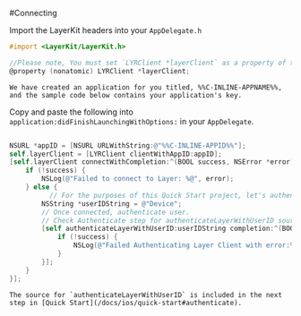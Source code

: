 #Connecting

Import the LayerKit headers into your `AppDelegate.h`

```objectivec
#import <LayerKit/LayerKit.h>
```
```objectivec
//Please note, You must set `LYRClient *layerClient` as a property of the AppDelegate.
@property (nonatomic) LYRClient *layerClient;
```
```emphasis
We have created an application for you titled, %%C-INLINE-APPNAME%%, and the sample code below contains your application's key.
```

Copy and paste the following into `application:didFinishLaunchingWithOptions:` in your `AppDelegate`.

```objectivec

NSURL *appID = [NSURL URLWithString:@"%%C-INLINE-APPID%%"];
self.layerClient = [LYRClient clientWithAppID:appID];
[self.layerClient connectWithCompletion:^(BOOL success, NSError *error) {
    if (!success) {
        NSLog(@"Failed to connect to Layer: %@", error);
    } else {
    	  // For the purposes of this Quick Start project, let's authenticate as a user named 'Device'.  Alternatively, you can authenticate as a user named 'Simulator' if you're running on a Simulator.
        NSString *userIDString = @"Device";
        // Once connected, authenticate user.
        // Check Authenticate step for authenticateLayerWithUserID source
        [self authenticateLayerWithUserID:userIDString completion:^(BOOL success, NSError *error) {
            if (!success) {
                NSLog(@"Failed Authenticating Layer Client with error:%@", error);
            }
        }];
    }
}];
```

```emphasis
The source for `authenticateLayerWithUserID` is included in the next step in [Quick Start](/docs/ios/quick-start#authenticate).
```
